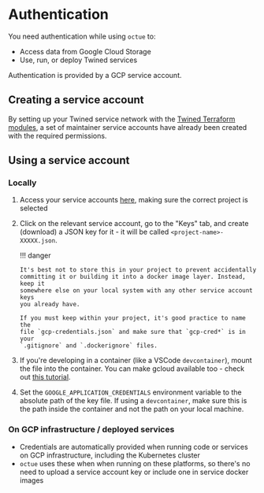 # Authentication

You need authentication while using `octue` to:

- Access data from Google Cloud Storage
- Use, run, or deploy Twined services

Authentication is provided by a GCP service account.

## Creating a service account

By setting up your Twined service network with the
[Twined Terraform modules](/deploying_services), a set of maintainer service accounts have already been
created with the required permissions.

## Using a service account

### Locally

1.  Access your service accounts
    [here](https://console.cloud.google.com/iam-admin/serviceaccounts),
    making sure the correct project is selected
2.  Click on the relevant service account, go to the "Keys" tab, and
    create (download) a JSON key for it - it will be called
    `<project-name>-XXXXX.json`.

    !!! danger

        It's best not to store this in your project to prevent accidentally
        committing it or building it into a docker image layer. Instead, keep it
        somewhere else on your local system with any other service account keys
        you already have.

        If you must keep within your project, it's good practice to name the
        file `gcp-credentials.json` and make sure that `gcp-cred*` is in your
        `.gitignore` and `.dockerignore` files.

3.  If you're developing in a container (like a VSCode `devcontainer`),
    mount the file into the container. You can make gcloud available
    too - check out [this
    tutorial](https://medium.com/datamindedbe/application-default-credentials-477879e31cb5).
4.  Set the `GOOGLE_APPLICATION_CREDENTIALS` environment variable to the
    absolute path of the key file. If using a `devcontainer`, make sure
    this is the path inside the container and not the path on your local
    machine.

### On GCP infrastructure / deployed services

- Credentials are automatically provided when running code or services
  on GCP infrastructure, including the Kubernetes cluster
- `octue` uses these when when running on these platforms, so there's
  no need to upload a service account key or include one in service
  docker images
